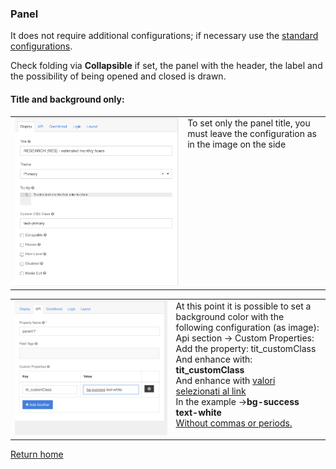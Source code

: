 ### Panel
It does not require additional configurations; if necessary use the [standard configurations](../../base.md#the-following-properties-are-managed-in-the-components).

Check folding via **Collapsible** if set, the panel with the header, the label and the possibility of being opened and closed is drawn.
#### Title and background only:
<table>
  <tr >
    <td>
      <img src="../../../img/componenti/layout/panel_img1.png" alt="Panel">
    </td>
    <td valign=top>
      To set only the panel title, you must leave the configuration as in the image on the side
    </td>
  </tr>
</table>


<table>
  <tr >
    <td>
      <img src="../../../img/componenti/layout/panel_img2.png" alt="Panel">
    </td>
    <td valign=top>
      At this point it is possible to set a background color with the following configuration (as image):<br>
      Api section -> Custom Properties:<br>
      Add the property: tit_customClass<br>
      And enhance with: <b>tit_customClass</b><br>
      And enhance with <a href= https://italia.github.io/bootstrap-italia/1.x/docs/utilities/colori/#colore-di-sfondo>valori selezionati al link</a href><br>
	In the example →<b>bg-success text-white</b> <br>
    <u>Without commas or periods.</u>
    </td>
  </tr>
</table>

[Return home](../../index.md)
